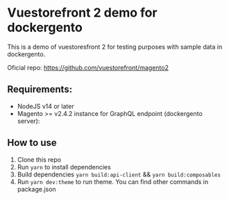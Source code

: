 # Vuestorefront 2 demo for dockergento

This is a demo of vuestoresfront 2 for testing purposes with sample data in dockergento.

Oficial repo: https://github.com/vuestorefront/magento2

## Requirements:
- NodeJS v14 or later
- Magento >= v2.4.2 instance for GraphQL endpoint (dockergento server): 

## How to use

1. Clone this repo
2. Run `yarn` to install dependencies
3. Build dependencies `yarn build:api-client` && `yarn build:composables`
4. Run `yarn dev:theme` to run theme. You can find other commands in package.json
